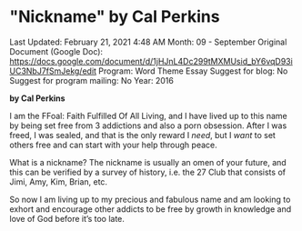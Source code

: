 # "Nickname" by Cal Perkins

Last Updated: February 21, 2021 4:48 AM
Month: 09 - September
Original Document (Google Doc): https://docs.google.com/document/d/1jHJnL4Dc299tMXMUsid_bY6vqD93iUC3NbJ7fSmJekg/edit
Program: Word Theme Essay
Suggest for blog: No
Suggest for program mailing: No
Year: 2016

**by Cal Perkins**

I am the FFoal: Faith Fulfilled Of All Living, and I have lived up to this name by being set free from 3 addictions and also a porn obsession. After I was freed, I was sealed, and that is the only reward I *need*, but I *want* to set others free and can start with your help through peace.

What is a nickname? The nickname is usually an omen of your future, and this can be verified by a survey of history, i.e. the 27 Club that consists of Jimi, Amy, Kim, Brian, etc.

So now I am living up to my precious and fabulous name and am looking to exhort and encourage other addicts to be free by growth in knowledge and love of God before it’s too late.